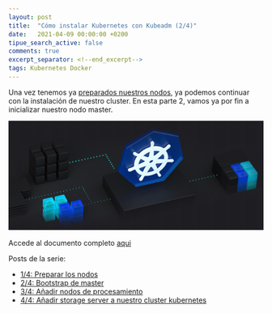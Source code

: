 ```yaml
---
layout: post
title:  "Cómo instalar Kubernetes con Kubeadm (2/4)"
date:   2021-04-09 00:00:00 +0200
tipue_search_active: false
comments: true
excerpt_separator: <!--end_excerpt-->
tags: Kubernetes Docker
---
```


Una vez tenemos ya [preparados nuestros nodos](https://enriquecatala.com/2021/03/30/instalar-cluster-kubernetes-kubeadm.html), ya podemos continuar con la instalación de nuestro cluster. En esta parte 2, vamos ya por fin a inicializar nuestro nodo master.

[![kubeadm](/img/posts/kubeadm/arc.png)](https://blogvisionarios.com/e-learning/data/kubernetes-bootstrap-cluster-kubeadm/)

<!--end_excerpt-->

Accede al documento completo [aqui](https://blogvisionarios.com/e-learning/data/kubernetes-bootstrap-cluster-kubeadm/)

Posts de la serie:
- [1/4: Preparar los nodos](https://enriquecatala.com/2021/03/30/instalar-cluster-kubernetes-kubeadm.html)
- [2/4: Bootstrap de master](https://enriquecatala.com/2021/04/08/kubernetes-master-bootstap-kubeadm.html)
- [3/4: Añadir nodos de procesamiento](https://enriquecatala.com/2021/04/12/kubernetes-inicializar-nodos-procesamiento.html)
- [4/4: Añadir storage server a nuestro cluster kubernetes](https://enriquecatala.com/2021/04/26/kubernetes-a%C3%B1adir-persistencia.html)
